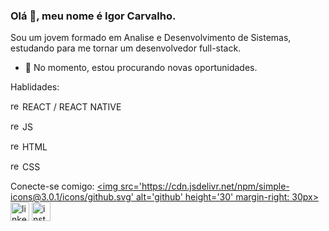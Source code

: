 ### Olá 👋, meu nome é Igor Carvalho.
Sou um jovem formado em Analise e Desenvolvimento de Sistemas, estudando para me tornar um desenvolvedor full-stack.

- 🔭 No momento, estou procurando novas oportunidades.

Hablidades: 

<img src='https://cdn.jsdelivr.net/npm/simple-icons@3.0.1/icons/react.svg' alt='react' height='15'> REACT / REACT NATIVE

<img src='https://cdn.jsdelivr.net/npm/simple-icons@3.0.1/icons/javascript.svg' alt='react' height='15'> JS 

<img src='https://cdn.jsdelivr.net/npm/simple-icons@3.0.1/icons/html5.svg' alt='react' height='15'> HTML 

<img src='https://cdn.jsdelivr.net/npm/simple-icons@3.0.1/icons/css3.svg' alt='react' height='15'> CSS 


Conecte-se comigo:
[<img src='https://cdn.jsdelivr.net/npm/simple-icons@3.0.1/icons/github.svg' alt='github' height='30' margin-right: 30px>](https://github.com/Carvlho)  [<img src='https://cdn.jsdelivr.net/npm/simple-icons@3.0.1/icons/linkedin.svg' alt='linkedin' height='30'>](https://www.linkedin.com/in/Carvlho/)  [<img src='https://cdn.jsdelivr.net/npm/simple-icons@3.0.1/icons/instagram.svg' alt='instagram' height='30'>](https://www.instagram.com/Carvlho_/)  

